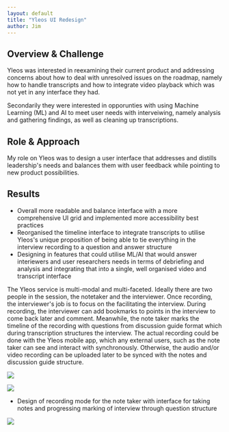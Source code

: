 ```yaml
---
layout: default
title: "Yleos UI Redesign"
author: Jim
---
```


## Overview & Challenge

Yleos was interested in reexamining their current product and addressing concerns about how to deal with unresolved issues on the roadmap, namely how to handle transcripts and how to integrate video playback which was not yet in any interface they had.

Secondarily they were interested in opporunties with using Machine Learning (ML) and AI to meet user needs with interveiwing, namely analysis and gathering findings, as well as cleaning up transcriptions.

## Role & Approach

My role on Yleos was to design a user interface that addresses and distills leadership's needs and balances them with user feedback while pointing to new product possibilities.

## Results

- Overall more readable and balance interface with a more comprehensive UI grid and implemented more accessibility best practices
- Reorganised the timeline interface to integrate transcripts to utilise Yleos's unique proposition of being able to tie everything in the interview recording to a question and answer structure
- Designing in features that could utilise ML/AI that would answer interiewers and user researchers needs in terms of debriefing and analysis and integrating that into a single, well organised video and transcript interface

The Yleos service is multi-modal and multi-faceted. Ideally there are two people in the session, the notetaker and the interviewer. Once recording, the interviewer's job is to focus on the facilitating the interview. During recording, the interviewer can add bookmarks to points in the interview to come back later and comment. Meanwhile, the note taker marks the timeline of the recording with questions from discussion guide format which during transcription structures the interview. The actual recording could be done with the Yleos mobile app, which any external users, such as the note taker can see and interact with synchronously. Otherwise, the audio and/or video recording can be uploaded later to be synced with the notes and discussion guide structure.

![]({{site.url}}assets/images/yleos-service.png)

![]({{site.url}}assets/images/yleos-video.png)

- Design of recording mode for the note taker with interface for taking notes and progressing marking of interview through question structure

![]({{site.url}}assets/images/yleos-notes.png)